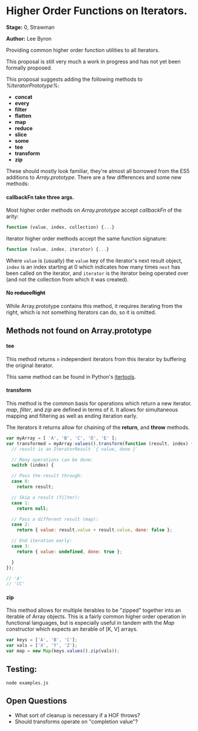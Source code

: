 # Higher Order Functions on Iterators.

**Stage:** 0, Strawman

**Author:** Lee Byron

Providing common higher order function utilities to all Iterators.

This proposal is still very much a work in progress and has not yet been
formally proposed.

This proposal suggests adding the following methods to *%IteratorPrototype%*:

 * **concat**
 * **every**
 * **filter**
 * **flatten**
 * **map**
 * **reduce**
 * **slice**
 * **some**
 * **tee**
 * **transform**
 * **zip**

These should mostly look familiar, they're almost all borrowed from the ES5
additions to *Array.prototype*. There are a few differences and some new methods:


#### callbackFn take three args.

Most higher order methods on *Array.prototype* accept *callbackFn* of the arity:

```js
function (value, index, collection) {...}
```

Iterator higher order methods accept the same function signature:

```js
function (value, index, iterator) {...}
```

Where `value` is (usually) the `value` key of the iterator's next result object,
`index` is an index starting at 0 which indicates how many times `next` has been
called on the iterator, and `iterator` is the iterator being operated over (and
not the collection from which it was created).


#### No <del>reduceRight</del>

While Array.prototype contains this method, it requires iterating from the
right, which is not something Iterators can do, so it is omitted.


## Methods not found on Array.prototype

#### tee

This method returns `n` independent iterators from this iterator by buffering
the original iterator.

This same method can be found in Python's [itertools](https://docs.python.org/2/library/itertools.html#itertools.tee).


#### transform

This method is the common basis for operations which return a new iterator.
*map*, *filter*, and *zip* are defined in terms of it. It allows for
simultaneous mapping and filtering as well as ending iteration early.

The iterators it returns allow for chaining of the **return**, and
**throw** methods.

```js
var myArray = [ 'A', 'B', 'C', 'D', 'E' ];
var transformed = myArray.values().transform(function (result, index) {
  // result is an IteratorResult `{ value, done }`

  // Many operations can be done:
  switch (index) {

  // Pass the result through:
  case 0:
    return result;

  // Skip a result (filter):
  case 1:
    return null;

  // Pass a different result (map):
  case 2:
    return { value: result.value + result.value, done: false };

  // End iteration early:
  case 3:
    return { value: undefined, done: true };

  }
});

// 'A'
// 'CC'
```


#### zip

This method allows for multiple iterables to be "zipped" together into an
iterable of Array objects. This is a fairly common higher order operation in
functional languages, but is especially useful in tandem with the *Map*
constructor which expects an iterable of [K, V] arrays.

```js
var keys = ['A', 'B', 'C'];
var vals = ['X', 'Y', 'Z'];
var map = new Map(keys.values().zip(vals));
```


## Testing:

```
node examples.js
```


## Open Questions

 * What sort of cleanup is necessary if a HOF throws?
 * Should transforms operate on "completion value"?
